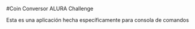 #Coin Conversor ALURA Challenge

Esta es una aplicación hecha específicamente para consola de comandos


###

